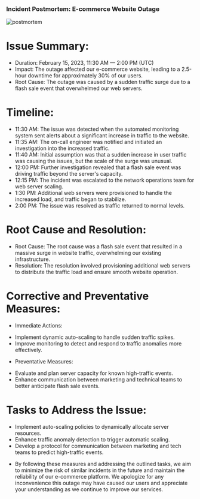 ### Incident Postmortem: E-commerce Website Outage ###

![postmortem](https://github.com/Manalkl/alx-system_engineering-devops/assets/125568153/7db95b82-7ce5-4b11-81b9-053b05d92688)

# Issue Summary:

+ Duration: February 15, 2023, 11:30 AM — 2:00 PM (UTC)
+ Impact: The outage affected our e-commerce website, leading to a 2.5-hour downtime for approximately 30% of our users.
+ Root Cause: The outage was caused by a sudden traffic surge due to a flash sale event that overwhelmed our web servers.

# Timeline:

+ 11:30 AM: The issue was detected when the automated monitoring system sent alerts about a significant increase in traffic to the website.
+ 11:35 AM: The on-call engineer was notified and initiated an investigation into the increased traffic.
+ 11:40 AM: Initial assumption was that a sudden increase in user traffic was causing the issues, but the scale of the surge was unusual.
+ 12:00 PM: Further investigation revealed that a flash sale event was driving traffic beyond the server's capacity.
+ 12:15 PM: The incident was escalated to the network operations team for web server scaling.
+ 1:30 PM: Additional web servers were provisioned to handle the increased load, and traffic began to stabilize.
+ 2:00 PM: The issue was resolved as traffic returned to normal levels.

# Root Cause and Resolution:

+ Root Cause: The root cause was a flash sale event that resulted in a massive surge in website traffic, overwhelming our existing infrastructure.
+ Resolution: The resolution involved provisioning additional web servers to distribute the traffic load and ensure smooth website operation.

# Corrective and Preventative Measures:

- Immediate Actions:

+ Implement dynamic auto-scaling to handle sudden traffic spikes.
+ Improve monitoring to detect and respond to traffic anomalies more effectively.

- Preventative Measures:

+ Evaluate and plan server capacity for known high-traffic events.
+ Enhance communication between marketing and technical teams to better anticipate flash sale events.

# Tasks to Address the Issue:

+ Implement auto-scaling policies to dynamically allocate server resources.
+ Enhance traffic anomaly detection to trigger automatic scaling.
+ Develop a protocol for communication between marketing and tech teams to predict high-traffic events.

* By following these measures and addressing the outlined tasks, we aim to minimize the risk of similar incidents in the future and maintain the reliability of our e-commerce platform. We apologize for any inconvenience this outage may have caused our users and appreciate your understanding as we continue to improve our services.
